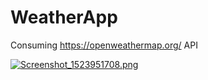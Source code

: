 # WeatherApp
Consuming https://openweathermap.org/ API

[![Screenshot_1523951708.png](https://s7.postimg.cc/d1x2ede8r/Screenshot_1523951708.png)](https://postimg.cc/image/5lxsskqjb/)
